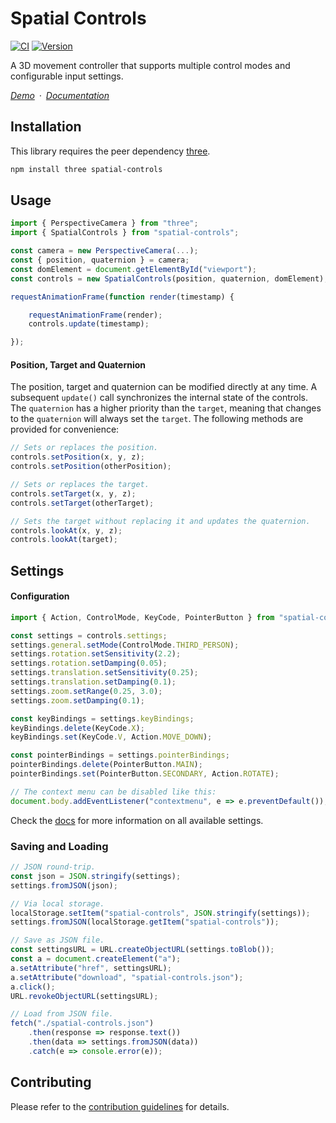 # Spatial Controls

[![CI](https://github.com/vanruesc/spatial-controls/actions/workflows/ci.yml/badge.svg)](https://github.com/vanruesc/spatial-controls/actions/workflows/ci.yml)
[![Version](https://badgen.net/npm/v/spatial-controls?color=green)](https://www.npmjs.com/package/spatial-controls)

A 3D movement controller that supports multiple control modes and configurable input settings.

*[Demo](https://vanruesc.github.io/spatial-controls/demo)&ensp;&middot;&ensp;[Documentation](https://vanruesc.github.io/spatial-controls/docs)*


## Installation

This library requires the peer dependency [three](https://github.com/mrdoob/three.js/).

```sh
npm install three spatial-controls
```


## Usage

```js
import { PerspectiveCamera } from "three";
import { SpatialControls } from "spatial-controls";

const camera = new PerspectiveCamera(...);
const { position, quaternion } = camera;
const domElement = document.getElementById("viewport");
const controls = new SpatialControls(position, quaternion, domElement);

requestAnimationFrame(function render(timestamp) {

	requestAnimationFrame(render);
	controls.update(timestamp);

});
```

#### Position, Target and Quaternion

The position, target and quaternion can be modified directly at any time. A subsequent `update()` call synchronizes the internal state of the controls. The `quaternion` has a higher priority than the `target`, meaning that changes to the `quaternion` will always set the `target`. The following methods are provided for convenience:

```js
// Sets or replaces the position.
controls.setPosition(x, y, z);
controls.setPosition(otherPosition);

// Sets or replaces the target.
controls.setTarget(x, y, z);
controls.setTarget(otherTarget);

// Sets the target without replacing it and updates the quaternion.
controls.lookAt(x, y, z);
controls.lookAt(target);
```

## Settings

#### Configuration

```js
import { Action, ControlMode, KeyCode, PointerButton } from "spatial-controls";

const settings = controls.settings;
settings.general.setMode(ControlMode.THIRD_PERSON);
settings.rotation.setSensitivity(2.2);
settings.rotation.setDamping(0.05);
settings.translation.setSensitivity(0.25);
settings.translation.setDamping(0.1);
settings.zoom.setRange(0.25, 3.0);
settings.zoom.setDamping(0.1);

const keyBindings = settings.keyBindings;
keyBindings.delete(KeyCode.X);
keyBindings.set(KeyCode.V, Action.MOVE_DOWN);

const pointerBindings = settings.pointerBindings;
pointerBindings.delete(PointerButton.MAIN);
pointerBindings.set(PointerButton.SECONDARY, Action.ROTATE);

// The context menu can be disabled like this:
document.body.addEventListener("contextmenu", e => e.preventDefault());
```

Check the [docs](https://vanruesc.github.io/spatial-controls/docs/classes/Settings.html) for more information on all available settings.

### Saving and Loading

```js
// JSON round-trip.
const json = JSON.stringify(settings);
settings.fromJSON(json);

// Via local storage.
localStorage.setItem("spatial-controls", JSON.stringify(settings));
settings.fromJSON(localStorage.getItem("spatial-controls"));

// Save as JSON file.
const settingsURL = URL.createObjectURL(settings.toBlob());
const a = document.createElement("a");
a.setAttribute("href", settingsURL);
a.setAttribute("download", "spatial-controls.json");
a.click();
URL.revokeObjectURL(settingsURL);

// Load from JSON file.
fetch("./spatial-controls.json")
	.then(response => response.text())
	.then(data => settings.fromJSON(data))
	.catch(e => console.error(e));
```


## Contributing

Please refer to the [contribution guidelines](https://github.com/vanruesc/spatial-controls/blob/main/.github/CONTRIBUTING.md) for details.
